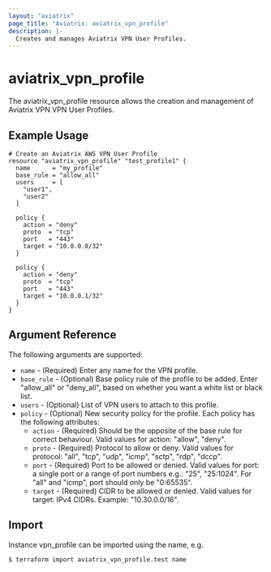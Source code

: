 ```yaml
---
layout: "aviatrix"
page_title: "Aviatrix: aviatrix_vpn_profile"
description: |-
  Creates and manages Aviatrix VPN User Profiles.
---
```


# aviatrix_vpn_profile

The aviatrix_vpn_profile resource allows the creation and management of Aviatrix VPN VPN User Profiles.

## Example Usage

```hcl
# Create an Aviatrix AWS VPN User Profile
resource "aviatrix_vpn_profile" "test_profile1" {
  name      = "my_profile"
  base_rule = "allow_all"
  users     = [
    "user1", 
    "user2"
  ]
  
  policy { 
    action = "deny"
    proto  = "tcp"
    port   = "443"
    target = "10.0.0.0/32"
  }
  
  policy {
    action = "deny"
    proto  = "tcp"
    port   = "443"
    target = "10.0.0.1/32"
  }
}
```

## Argument Reference

The following arguments are supported:

* `name` - (Required) Enter any name for the VPN profile.
* `base_rule` - (Optional) Base policy rule of  the profile to be added. Enter "allow_all" or "deny_all", based on whether you want a white list or black list.
* `users` - (Optional) List of VPN users to attach to this profile.
* `policy` - (Optional) New security policy for the profile. Each policy has the following attributes:
  * `action` - (Required) Should be the opposite of the base rule for correct behaviour. Valid values for action: "allow", "deny".
  * `proto` - (Required) Protocol to allow or deny. Valid values for protocol: "all", "tcp", "udp", "icmp", "sctp", "rdp", "dccp".
  * `port` - (Required) Port to be allowed or denied. Valid values for port: a single port or a range of port numbers e.g.: "25", "25:1024". For "all" and "icmp", port should only be "0:65535".
  * `target` - (Required) CIDR to be allowed or denied. Valid values for target: IPv4 CIDRs. Example: "10.30.0.0/16".

## Import

Instance vpn_profile can be imported using the name, e.g.

```
$ terraform import aviatrix_vpn_profile.test name
```